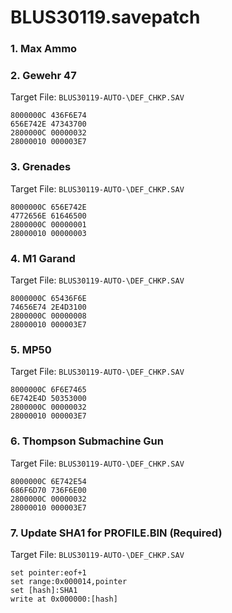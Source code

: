 # BLUS30119.savepatch

### 1. Max Ammo
### 2. Gewehr 47

Target File: `BLUS30119-AUTO-\DEF_CHKP.SAV`

```
8000000C 436F6E74
656E742E 47343700
2800000C 00000032
28000010 000003E7
```

### 3. Grenades

Target File: `BLUS30119-AUTO-\DEF_CHKP.SAV`

```
8000000C 656E742E
4772656E 61646500
2800000C 00000001
28000010 00000003
```

### 4. M1 Garand

Target File: `BLUS30119-AUTO-\DEF_CHKP.SAV`

```
8000000C 65436F6E
74656E74 2E4D3100
2800000C 00000008
28000010 000003E7
```

### 5. MP50

Target File: `BLUS30119-AUTO-\DEF_CHKP.SAV`

```
8000000C 6F6E7465
6E742E4D 50353000
2800000C 00000032
28000010 000003E7
```

### 6. Thompson Submachine Gun

Target File: `BLUS30119-AUTO-\DEF_CHKP.SAV`

```
8000000C 6E742E54
686F6D70 736F6E00
2800000C 00000032
28000010 000003E7
```

### 7. Update SHA1 for PROFILE.BIN (Required)

Target File: `BLUS30119-AUTO-\DEF_CHKP.SAV`

```
set pointer:eof+1
set range:0x000014,pointer
set [hash]:SHA1
write at 0x000000:[hash]
```

